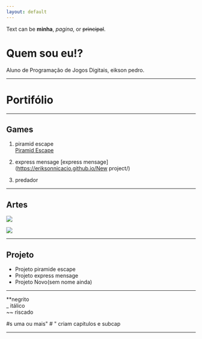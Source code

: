 ```yaml
---
layout: default
---
```


Text can be **minha**, _pagina_, or ~~principal~~.
# Quem sou eu!?
Aluno de Programação de Jogos Digitais, eikson pedro.
* * * 
# Portifólio 

* * *  
## Games  
1. piramid escape  
[Piramid Escape](https://elielton90.github.io/Akili/)

2. express mensage
[express mensage](https://eriksonnicacio.github.io/New project/)
2. predador
* * *  
## Artes  
![](http://www.fotolip.com/wp-content/uploads/2016/05/Minecraft-Pixel-Art-Templates-6.jpg)

![](site2.png)


* * *  
## Projeto  
* Projeto piramide escape 
* Projeto express mensage  
* Projeto Novo(sem nome ainda) 

* * *  
**negrito  
_ itálico  
~~ riscado  

#s uma ou mais" # " criam capitulos e subcap

* * *  
